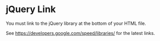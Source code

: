 # jQuery Link

You must link to the jQuery library at the bottom of your HTML file.

See https://developers.google.com/speed/libraries/ for the latest links.
